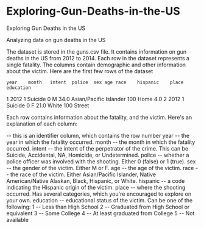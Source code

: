# Exploring-Gun-Deaths-in-the-US
Exploring Gun Deaths in the US

Analyzing data on gun deaths in the US

The dataset is stored in the guns.csv file. It contains information on gun deaths in the US from 2012 to 2014. Each row in the dataset represents a single fatality. The columns contain demographic and other information about the victim. Here are the first few rows of the dataset

	year	month	intent	police	sex	age	race	hispanic	place	education
1	2012	1	Suicide	0	M	34.0	Asian/Pacific Islander	100	Home	4.0
2	2012	1	Suicide	0	F	21.0	White	100	Street	

Each row contains information about the fatality, and the victim. Here's an explanation of each column:

-- this is an identifier column, which contains the row number
year -- the year in which the fatality occurred.
month -- the month in which the fatality occurred.
intent -- the intent of the perpetrator of the crime. This can be Suicide, Accidental, NA, Homicide, or Undetermined.
police -- whether a police officer was involved with the shooting. Either 0 (false) or 1 (true).
sex -- the gender of the victim. Either M or F.
age -- the age of the victim.
race -- the race of the victim. Either Asian/Pacific Islander, Native American/Native Alaskan, Black, Hispanic, or White.
hispanic -- a code indicating the Hispanic origin of the victim.
place -- where the shooting occurred. Has several categories, which you're encouraged to explore on your own.
education -- educational status of the victim. Can be one of the following:
1 -- Less than High School
2 -- Graduated from High School or equivalent
3 -- Some College
4 -- At least graduated from College
5 -- Not available

